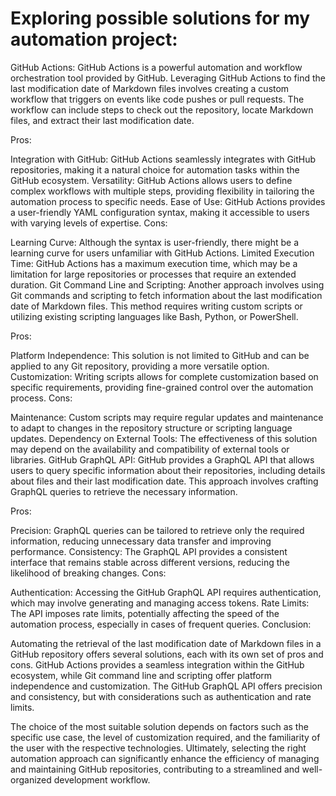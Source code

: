 # Exploring possible solutions for my automation project:

GitHub Actions:
GitHub Actions is a powerful automation and workflow orchestration tool provided by GitHub. Leveraging GitHub Actions to find the last modification date of Markdown files involves creating a custom workflow that triggers on events like code pushes or pull requests. The workflow can include steps to check out the repository, locate Markdown files, and extract their last modification date.

Pros:

Integration with GitHub: GitHub Actions seamlessly integrates with GitHub repositories, making it a natural choice for automation tasks within the GitHub ecosystem.
Versatility: GitHub Actions allows users to define complex workflows with multiple steps, providing flexibility in tailoring the automation process to specific needs.
Ease of Use: GitHub Actions provides a user-friendly YAML configuration syntax, making it accessible to users with varying levels of expertise.
Cons:

Learning Curve: Although the syntax is user-friendly, there might be a learning curve for users unfamiliar with GitHub Actions.
Limited Execution Time: GitHub Actions has a maximum execution time, which may be a limitation for large repositories or processes that require an extended duration.
Git Command Line and Scripting:
Another approach involves using Git commands and scripting to fetch information about the last modification date of Markdown files. This method requires writing custom scripts or utilizing existing scripting languages like Bash, Python, or PowerShell.

Pros:

Platform Independence: This solution is not limited to GitHub and can be applied to any Git repository, providing a more versatile option.
Customization: Writing scripts allows for complete customization based on specific requirements, providing fine-grained control over the automation process.
Cons:

Maintenance: Custom scripts may require regular updates and maintenance to adapt to changes in the repository structure or scripting language updates.
Dependency on External Tools: The effectiveness of this solution may depend on the availability and compatibility of external tools or libraries.
GitHub GraphQL API:
GitHub provides a GraphQL API that allows users to query specific information about their repositories, including details about files and their last modification date. This approach involves crafting GraphQL queries to retrieve the necessary information.

Pros:

Precision: GraphQL queries can be tailored to retrieve only the required information, reducing unnecessary data transfer and improving performance.
Consistency: The GraphQL API provides a consistent interface that remains stable across different versions, reducing the likelihood of breaking changes.
Cons:

Authentication: Accessing the GitHub GraphQL API requires authentication, which may involve generating and managing access tokens.
Rate Limits: The API imposes rate limits, potentially affecting the speed of the automation process, especially in cases of frequent queries.
Conclusion:

Automating the retrieval of the last modification date of Markdown files in a GitHub repository offers several solutions, each with its own set of pros and cons. GitHub Actions provides a seamless integration within the GitHub ecosystem, while Git command line and scripting offer platform independence and customization. The GitHub GraphQL API offers precision and consistency, but with considerations such as authentication and rate limits.

The choice of the most suitable solution depends on factors such as the specific use case, the level of customization required, and the familiarity of the user with the respective technologies. Ultimately, selecting the right automation approach can significantly enhance the efficiency of managing and maintaining GitHub repositories, contributing to a streamlined and well-organized development workflow.





